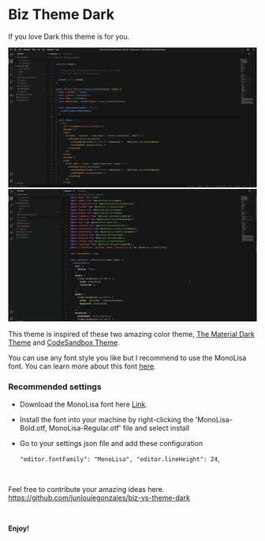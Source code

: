 # Biz Theme Dark

If you love Dark this theme is for you. 

![screenshot](https://github.com/junlouiegonzales/biz-vs-theme-dark/blob/master/images/sample-screenshot.PNG)
![demo](./images/demo.gif)

This theme is inspired of these two amazing color theme, [The Material Dark Theme](https://github.com/yuchiu/Default-Material-Dark-Theme) and [CodeSandbox Theme](https://github.com/ngryman/codesandbox-theme).

You can use any font style you like but I recommend to use the MonoLisa font. You can learn more about this font [here](https://www.monolisa.dev/).


### Recommended settings
* Download the MonoLisa font here [Link](https://github.com/stolinski/scott-2020/tree/master/static).
* Install the font into your machine by right-clicking the 'MonoLisa-Bold.otf, MonoLisa-Regular.otf' file and select install 
* Go to your settings json file and add these configuration

    `"editor.fontFamily": "MonoLisa",
    "editor.lineHeight": 24`,


<br />

Feel free to contribute your amazing ideas here. 
https://github.com/junlouiegonzales/biz-vs-theme-dark

<br />

**Enjoy!**
